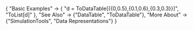 {
  "Basic Examples" -> {
    "d = ToDataTable[{{0,0.5},{0.1,0.6},{0.3,0.3}}]",
    "ToList[d]"
    },
  "See Also" -> 
    {"DataTable", "ToDataTable"},
  "More About" -> {"SimulationTools", "Data Representations"}
}
